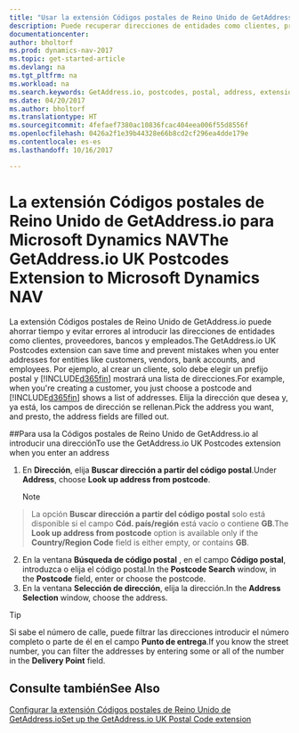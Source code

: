 ```yaml
---
title: "Usar la extensión Códigos postales de Reino Unido de GetAddress.io"
description: Puede recuperar direcciones de entidades como clientes, proveedores, empleados y bancos en Reino Unido desde el servicio GetAddress.io.
documentationcenter: 
author: bholtorf
ms.prod: dynamics-nav-2017
ms.topic: get-started-article
ms.devlang: na
ms.tgt_pltfrm: na
ms.workload: na
ms.search.keywords: GetAddress.io, postcodes, postal, address, extension
ms.date: 04/20/2017
ms.author: bholtorf
ms.translationtype: HT
ms.sourcegitcommit: 4fefaef7380ac10836fcac404eea006f55d8556f
ms.openlocfilehash: 0426a2f1e39b44328e66b8cd2cf296ea4dde179e
ms.contentlocale: es-es
ms.lasthandoff: 10/16/2017

---
```


# <a name="the-getaddressio-uk-postcodes-extension-to-microsoft-dynamics-nav"></a><span data-ttu-id="052c7-103">La extensión Códigos postales de Reino Unido de GetAddress.io para Microsoft Dynamics NAV</span><span class="sxs-lookup"><span data-stu-id="052c7-103">The GetAddress.io UK Postcodes Extension to Microsoft Dynamics NAV</span></span>
<span data-ttu-id="052c7-104">La extensión Códigos postales de Reino Unido de GetAddress.io puede ahorrar tiempo y evitar errores al introducir las direcciones de entidades como clientes, proveedores, bancos y empleados.</span><span class="sxs-lookup"><span data-stu-id="052c7-104">The GetAddress.io UK Postcodes extension can save time and prevent mistakes when you enter addresses for entities like customers, vendors, bank accounts, and employees.</span></span> <span data-ttu-id="052c7-105">Por ejemplo, al crear un cliente, solo debe elegir un prefijo postal y [!INCLUDE[d365fin](includes/d365fin_md.md)] mostrará una lista de direcciones.</span><span class="sxs-lookup"><span data-stu-id="052c7-105">For example, when you're creating a customer, you just choose a postcode and [!INCLUDE[d365fin](includes/d365fin_md.md)] shows a list of addresses.</span></span> <span data-ttu-id="052c7-106">Elija la dirección que desea y, ya está, los campos de dirección se rellenan.</span><span class="sxs-lookup"><span data-stu-id="052c7-106">Pick the address you want, and presto, the address fields are filled out.</span></span>  

##<a name="to-use-the-getaddressio-uk-postcodes-extension-when-you-enter-an-address"></a><span data-ttu-id="052c7-107">Para usa la Códigos postales de Reino Unido de GetAddress.io al introducir una dirección</span><span class="sxs-lookup"><span data-stu-id="052c7-107">To use the GetAddress.io UK Postcodes extension when you enter an address</span></span>
1. <span data-ttu-id="052c7-108">En **Dirección**, elija **Buscar dirección a partir del código postal**.</span><span class="sxs-lookup"><span data-stu-id="052c7-108">Under **Address**, choose **Look up address from postcode**.</span></span>  

    > [!NOTE]  
>   <span data-ttu-id="052c7-109">La opción **Buscar dirección a partir del código postal** solo está disponible si el campo **Cód. país/región** está vacío o contiene **GB**.</span><span class="sxs-lookup"><span data-stu-id="052c7-109">The **Look up address from postcode** option is available only if the **Country/Region Code** field is either empty, or contains **GB**.</span></span>
2. <span data-ttu-id="052c7-110">En la ventana **Búsqueda de código postal** , en el campo **Código postal**, introduzca o elija el código postal.</span><span class="sxs-lookup"><span data-stu-id="052c7-110">In the **Postcode Search** window, in the **Postcode** field, enter or choose the postcode.</span></span>  
3. <span data-ttu-id="052c7-111">En la ventana **Selección de dirección**, elija la dirección.</span><span class="sxs-lookup"><span data-stu-id="052c7-111">In the **Address Selection** window, choose the address.</span></span>  

> [!TIP]  
>   <span data-ttu-id="052c7-112">Si sabe el número de calle, puede filtrar las direcciones introducir el número completo o parte de él en el campo **Punto de entrega**.</span><span class="sxs-lookup"><span data-stu-id="052c7-112">If you know the street number, you can filter the addresses by entering some or all of the number in the **Delivery Point** field.</span></span>


## <a name="see-also"></a><span data-ttu-id="052c7-113">Consulte también</span><span class="sxs-lookup"><span data-stu-id="052c7-113">See Also</span></span>
[<span data-ttu-id="052c7-114">Configurar la extensión Códigos postales de Reino Unido de GetAddress.io</span><span class="sxs-lookup"><span data-stu-id="052c7-114">Set up the GetAddress.io UK Postal Code extension</span></span>](LocalFunctionality/UnitedKingdom/uk-setup-postal-code-service.md)

